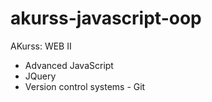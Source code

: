# akurss-javascript-oop

AKurss: WEB II
- Advanced JavaScript
- JQuery
- Version control systems - Git